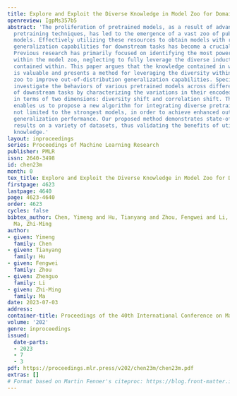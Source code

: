 ```yaml
---
title: Explore and Exploit the Diverse Knowledge in Model Zoo for Domain Generalization
openreview: IgpMs357b5
abstract: 'The proliferation of pretrained models, as a result of advancements in
  pretraining techniques, has led to the emergence of a vast zoo of publicly available
  models. Effectively utilizing these resources to obtain models with robust out-of-distribution
  generalization capabilities for downstream tasks has become a crucial area of research.
  Previous research has primarily focused on identifying the most powerful models
  within the model zoo, neglecting to fully leverage the diverse inductive biases
  contained within. This paper argues that the knowledge contained in weaker models
  is valuable and presents a method for leveraging the diversity within the model
  zoo to improve out-of-distribution generalization capabilities. Specifically, we
  investigate the behaviors of various pretrained models across different domains
  of downstream tasks by characterizing the variations in their encoded representations
  in terms of two dimensions: diversity shift and correlation shift. This characterization
  enables us to propose a new algorithm for integrating diverse pretrained models,
  not limited to the strongest models, in order to achieve enhanced out-of-distribution
  generalization performance. Our proposed method demonstrates state-of-the-art empirical
  results on a variety of datasets, thus validating the benefits of utilizing diverse
  knowledge.'
layout: inproceedings
series: Proceedings of Machine Learning Research
publisher: PMLR
issn: 2640-3498
id: chen23m
month: 0
tex_title: Explore and Exploit the Diverse Knowledge in Model Zoo for Domain Generalization
firstpage: 4623
lastpage: 4640
page: 4623-4640
order: 4623
cycles: false
bibtex_author: Chen, Yimeng and Hu, Tianyang and Zhou, Fengwei and Li, Zhenguo and
  Ma, Zhi-Ming
author:
- given: Yimeng
  family: Chen
- given: Tianyang
  family: Hu
- given: Fengwei
  family: Zhou
- given: Zhenguo
  family: Li
- given: Zhi-Ming
  family: Ma
date: 2023-07-03
address: 
container-title: Proceedings of the 40th International Conference on Machine Learning
volume: '202'
genre: inproceedings
issued:
  date-parts:
  - 2023
  - 7
  - 3
pdf: https://proceedings.mlr.press/v202/chen23m/chen23m.pdf
extras: []
# Format based on Martin Fenner's citeproc: https://blog.front-matter.io/posts/citeproc-yaml-for-bibliographies/
---
```

